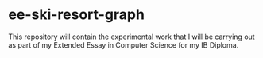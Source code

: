 # ee-ski-resort-graph
This repository will contain the experimental work that I will be carrying out as part of my Extended Essay in Computer Science for my IB Diploma.
